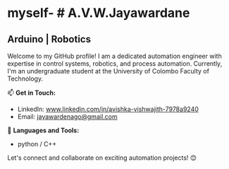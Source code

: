 # myself- # A.V.W.Jayawardane

## Arduino | Robotics

Welcome to my GitHub profile! I am a dedicated automation engineer with expertise in control systems, robotics, and process automation. 
Currently, I'm an undergraduate student at the University of Colombo Faculty of Technology.

📫 **Get in Touch:**
- LinkedIn: www.linkedin.com/in/avishka-vishwajith-7978a9240
- Email: jayawardenago@gmail.com

🤖 **Languages and Tools:**
- python / C++ 

Let's connect and collaborate on exciting automation projects! 😊
